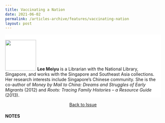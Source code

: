 ```yaml
---
title: Vaccinating a Nation
date: 2021-06-02
permalink: /articles-archive/features/vaccinating-nation
layout: post
---
```

<div style="background-color: white;">
<br/>
<img src="/images/Vol-16-issue-3/authors/LeeMelyu.png" style="width: 100px; height: 100px;" />
<b>Lee Meiyu</b> is a Librarian with the National Library, Singapore, and works with the Singapore and Southeast Asia collections. Her research interests include Singapore’s Chinese community. She is the co-author of <i>Money by Mail to China: Dreams and Struggles of Early Migrants</i> (2012) and  <i>Roots: Tracing Family Histories – a Resource Guide</i> (2013).
</div>

<a href="https://nlb-ba-staging.netlify.app/vol-17/issue-1/apr-jun-2021/"><center>Back to Issue</center></a>


#### **NOTES**
[^1]: NTU building and road renamed in honour of pioneers. (2019, October 20). *The Sunday Times*. Retrieved from The Straits Times website.
